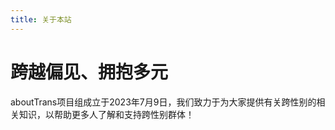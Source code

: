 ```yaml
---
title: 关于本站
---
```

# 跨越偏见、拥抱多元
aboutTrans项目组成立于2023年7月9日，我们致力于为大家提供有关跨性别的相关知识，以帮助更多人了解和支持跨性别群体！
<script setup>
import { VPTeamMembers } from 'vitepress/theme'
const members = [
  {
    avatar: 'https://avatars.githubusercontent.com/u/103566952?v=4)',
    name: '千坂神奈子',
    title: '网站运营',
    links: [
      { icon: 'twitter', link: 'https://twitter.com/ChisakaKanako' },
      { icon: 'github', link: 'https://github.com/ChisakaKanako' }
    ]
  },
  {
    avatar: 'https://avatars.githubusercontent.com/u/134506247?v=4)',
    name: '路路',
    title: '技术支持',
    links: [
      { icon: 'twitter', link: 'https://twitter.com/LuluInBloom' },
      { icon: 'github', link: 'https://github.com/lulu0119' }
    ]
  },
  {
    avatar: 'https://avatars.githubusercontent.com/u/9146919?v=4)',
    name: '半生',
    title: '技术支持',
    links: [
      { icon: 'twitter', link: 'https://twitter.com/LaWbda' },
      { icon: 'github', link: 'https://github.com/Sewens' }
    ]
  },
]
</script>
<VPTeamMembers size="small" :members="members" />